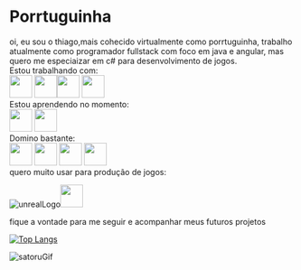 
<h1 allign= center;>Porrtuguinha</h1>
oi, eu sou o thiago,mais cohecido virtualmente como porrtuguinha, trabalho atualmente como programador fullstack com foco em java e angular, mas quero me especiaizar em c# para desenvolvimento de jogos.
<br>
Estou trabalhando com:
<div>
<img src="https://cdn.jsdelivr.net/gh/devicons/devicon/icons/angularjs/angularjs-original.svg" width="40" height="40" /> <img src="https://cdn.jsdelivr.net/gh/devicons/devicon/icons/postgresql/postgresql-original.svg" width="40" height="40" /><img src="https://cdn.jsdelivr.net/gh/devicons/devicon/icons/java/java-original.svg" width="40" height="40" /> <img src="https://cdn.jsdelivr.net/gh/devicons/devicon/icons/spring/spring-original.svg" width="40" height="40" />
</div>
Estou aprendendo no momento:
<div>
  <img src="https://cdn.jsdelivr.net/gh/devicons/devicon/icons/react/react-original.svg" width="40" height="40" /> <img src="https://cdn.jsdelivr.net/gh/devicons/devicon/icons/android/android-original.svg" width="40" height="40"  />
</div>
Domino bastante:
<div>
  <img src="https://cdn.jsdelivr.net/gh/devicons/devicon/icons/javascript/javascript-original.svg" width="40" height="40" />
  <img src="https://cdn.jsdelivr.net/gh/devicons/devicon/icons/html5/html5-original-wordmark.svg"  width="40" height="40" />
  <img src="https://cdn.jsdelivr.net/gh/devicons/devicon/icons/css3/css3-original-wordmark.svg"  width="40" height="40" />
  <img src="https://cdn.jsdelivr.net/gh/devicons/devicon/icons/csharp/csharp-original.svg" width="40" height="40" />
</div>
quero muito usar para produção de jogos:
<div>


![unrealLogo](https://github.com/porrtuguinha/porrtuguinha/assets/132089158/280aa9e1-0124-4632-a86f-314b59534066)<img src="https://cdn.jsdelivr.net/gh/devicons/devicon/icons/csharp/csharp-original.svg" width="40" height="40" />
</div>
fique a vontade para me seguir e acompanhar meus futuros projetos

<div>


[![Top Langs](https://github-readme-stats.vercel.app/api/top-langs/?username=porrtuguinha)](https://github.com/anuraghazra/github-readme-stats)
  
</div>





![satoruGif](https://github.com/porrtuguinha/porrtuguinha/assets/132089158/a045ef7f-bf47-4f75-8385-f7a82db6bd9f)







